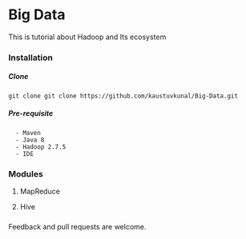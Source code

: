 # Big Data 

This is tutorial about Hadoop and Its ecosystem 
 
### Installation  
 
##### Clone 
 `git clone git clone https://github.com/kaustuvkunal/Big-Data.git`
 
 ##### Pre-requisite
 ```
   - Maven
   - Java 8
   - Hadoop 2.7.5 
   - IDE
   ```


### Modules

 1. MapReduce 
  

 2. Hive 
 
 
 
 



###  
Feedback and pull requests are welcome.
